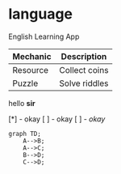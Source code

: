 # language
English Learning App


| Mechanic     | Description     |
|--------------|----------------|
| Resource     | Collect coins  |
| Puzzle       | Solve riddles  |

hello
**sir**

[*] - okay
[ ] - okay
[ ] - _okay_

```
graph TD;
    A-->B;
    A-->C;
    B-->D;
    C-->D;
```